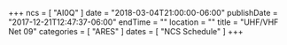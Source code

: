 +++
ncs = [ "AI0Q" ]
date = "2018-03-04T21:00:00-06:00"
publishDate = "2017-12-21T12:47:37-06:00"
endTime = ""
location = ""
title = "UHF/VHF Net 09"
categories = [ "ARES" ]
dates = [ "NCS Schedule" ]
+++
